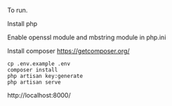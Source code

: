 To run.

Install php

Enable openssl module and mbstring module in php.ini

Install composer https://getcomposer.org/

```
cp .env.example .env
composer install
php artisan key:generate
php artisan serve
```

http://localhost:8000/
